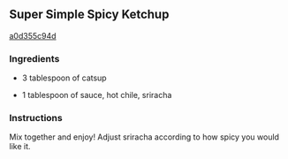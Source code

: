 ## Super Simple Spicy Ketchup

[a0d355c94d](http://www.food.com/recipe/super-simple-spicy-ketchup-363094)

### Ingredients

 - 3 tablespoon of catsup

 - 1 tablespoon of sauce, hot chile, sriracha

### Instructions

Mix together and enjoy! Adjust sriracha according to how spicy you would like it.
